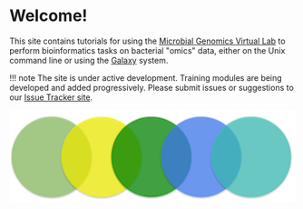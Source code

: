 # Welcome!

This site contains tutorials for using the
[Microbial Genomics Virtual Lab](http:/genome.edu.au/) to perform bioinformatics
tasks on bacterial "omics" data, either on the Unix command line or using
the [Galaxy](http://galaxyproject.org/) system.

!!! note
    The site is under active development. Training modules are being developed
    and added progressively. Please submit issues or suggestions to our
    [Issue Tracker site](https://github.com/sepsis-omics/tutorials/issues).

![Logo](media/logos/sepsis-omics.png)
